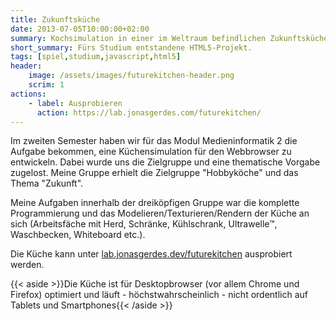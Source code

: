 ```yaml
---
title: Zukunftsküche
date: 2013-07-05T10:00:00+02:00
summary: Kochsimulation in einer im Weltraum befindlichen Zukunftsküche. Entstanden in einer Gruppenarbeit während des 2. Semesters.
short_summary: Fürs Studium entstandene HTML5-Projekt.
tags: [spiel,studium,javascript,html5]
header:
    image: /assets/images/futurekitchen-header.png
    scrim: 1
actions:
    - label: Ausprobieren
      action: https://lab.jonasgerdes.com/futurekitchen/
---
```


Im zweiten Semester haben wir für das Modul Medieninformatik 2 die Aufgabe bekommen, eine Küchensimulation für den Webbrowser zu entwickeln. Dabei wurde uns die Zielgruppe und eine thematische Vorgabe zugelost. Meine Gruppe erhielt die Zielgruppe "Hobbyköche" und das Thema "Zukunft".

Meine Aufgaben innerhalb der dreiköpfigen Gruppe war die komplette Programmierung und das Modelieren/Texturieren/Rendern der Küche an sich (Arbeitsfäche mit Herd, Schränke, Kühlschrank, Ultrawelle™, Waschbecken, Whiteboard etc.).

Die Küche kann unter [lab.jonasgerdes.dev/futurekitchen](https://lab.jonasgerdes.com/futurekitchen) ausprobiert werden.

{{< aside >}}Die Küche ist für Desktopbrowser (vor allem Chrome und Firefox) optimiert und läuft - höchstwahrscheinlich - nicht ordentlich auf Tablets und Smartphones{{< /aside >}}
